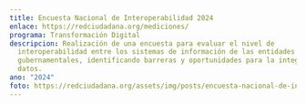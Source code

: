 ```yaml
---
title: Encuesta Nacional de Interoperabilidad 2024
enlace: https://redciudadana.org/mediciones/
programa: Transformación Digital
descripcion: Realización de una encuesta para evaluar el nivel de
  interoperabilidad entre los sistemas de información de las entidades
  gubernamentales, identificando barreras y oportunidades para la integración de
  datos.
ano: "2024"
foto: https://redciudadana.org/assets/img/posts/encuesta-nacional-de-interoperabilidad.png
---
```

